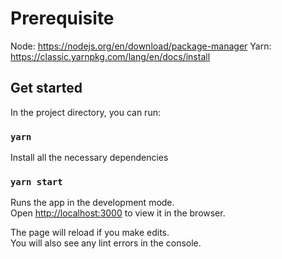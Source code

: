 # Prerequisite

Node: https://nodejs.org/en/download/package-manager
Yarn: https://classic.yarnpkg.com/lang/en/docs/install

## Get started

In the project directory, you can run:

### `yarn`

Install all the necessary dependencies

### `yarn start`

Runs the app in the development mode.\
Open [http://localhost:3000](http://localhost:3000) to view it in the browser.

The page will reload if you make edits.\
You will also see any lint errors in the console.
